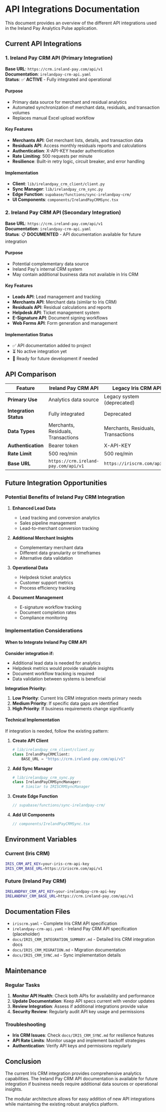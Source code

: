 # API Integrations Documentation

This document provides an overview of the different API integrations used in the Ireland Pay Analytics Pulse application.

## Current API Integrations

### 1. Ireland Pay CRM API (Primary Integration)

**Base URL**: `https://crm.ireland-pay.com/api/v1`  
**Documentation**: `irelandpay-crm-api.yaml`  
**Status**: ✅ **ACTIVE** - Fully integrated and operational

#### Purpose
- Primary data source for merchant and residual analytics
- Automated synchronization of merchant data, residuals, and transaction volumes
- Replaces manual Excel upload workflow

#### Key Features
- **Merchants API**: Get merchant lists, details, and transaction data
- **Residuals API**: Access monthly residuals reports and calculations
- **Authentication**: X-API-KEY header authentication
- **Rate Limiting**: 500 requests per minute
- **Resilience**: Built-in retry logic, circuit breaker, and error handling

#### Implementation
- **Client**: `lib/irelandpay_crm_client/client.py`
- **Sync Manager**: `lib/irelandpay_crm_sync.py`
- **Edge Function**: `supabase/functions/sync-irelandpay-crm/`
- **UI Components**: `components/IrelandPayCRMSync.tsx`

### 2. Ireland Pay CRM API (Secondary Integration)

**Base URL**: `https://crm.ireland-pay.com/api/v1`  
**Documentation**: `irelandpay-crm-api.yaml`  
**Status**: 📋 **DOCUMENTED** - API documentation available for future integration

#### Purpose
- Potential complementary data source
- Ireland Pay's internal CRM system
- May contain additional business data not available in Iris CRM

#### Key Features
- **Leads API**: Lead management and tracking
- **Merchants API**: Merchant data (similar to Iris CRM)
- **Residuals API**: Residual calculations and reports
- **Helpdesk API**: Ticket management system
- **E-Signature API**: Document signing workflows
- **Web Forms API**: Form generation and management

#### Implementation Status
- ✅ API documentation added to project
- ⏳ No active integration yet
- 🔄 Ready for future development if needed

## API Comparison

| Feature | Ireland Pay CRM API | Legacy Iris CRM API |
|---------|---------------------|-------------------|
| **Primary Use** | Analytics data source | Legacy system (deprecated) |
| **Integration Status** | Fully integrated | Deprecated |
| **Data Types** | Merchants, Residuals, Transactions | Merchants, Residuals, Transactions |
| **Authentication** | Bearer token | X-API-KEY |
| **Rate Limit** | 500 req/min | 500 req/min |
| **Base URL** | `https://crm.ireland-pay.com/api/v1` | `https://iriscrm.com/api/v1` |

## Future Integration Opportunities

### Potential Benefits of Ireland Pay CRM Integration

1. **Enhanced Lead Data**
   - Lead tracking and conversion analytics
   - Sales pipeline management
   - Lead-to-merchant conversion tracking

2. **Additional Merchant Insights**
   - Complementary merchant data
   - Different data granularity or timeframes
   - Alternative data validation

3. **Operational Data**
   - Helpdesk ticket analytics
   - Customer support metrics
   - Process efficiency tracking

4. **Document Management**
   - E-signature workflow tracking
   - Document completion rates
   - Compliance monitoring

### Implementation Considerations

#### When to Integrate Ireland Pay CRM API

**Consider integration if:**
- Additional lead data is needed for analytics
- Helpdesk metrics would provide valuable insights
- Document workflow tracking is required
- Data validation between systems is beneficial

**Integration Priority:**
1. **Low Priority**: Current Iris CRM integration meets primary needs
2. **Medium Priority**: If specific data gaps are identified
3. **High Priority**: If business requirements change significantly

#### Technical Implementation

If integration is needed, follow the existing pattern:

1. **Create API Client**
   ```python
   # lib/irelandpay_crm_client/client.py
   class IrelandPayCRMClient:
       BASE_URL = "https://crm.ireland-pay.com/api/v1"
   ```

2. **Add Sync Manager**
   ```python
   # lib/irelandpay_crm_sync.py
   class IrelandPayCRMSyncManager:
       # Similar to IRISCRMSyncManager
   ```

3. **Create Edge Function**
   ```typescript
   // supabase/functions/sync-irelandpay-crm/
   ```

4. **Add UI Components**
   ```typescript
   // components/IrelandPayCRMSync.tsx
   ```

## Environment Variables

### Current (Iris CRM)
```bash
IRIS_CRM_API_KEY=your-iris-crm-api-key
IRIS_CRM_BASE_URL=https://iriscrm.com/api/v1
```

### Future (Ireland Pay CRM)
```bash
IRELANDPAY_CRM_API_KEY=your-irelandpay-crm-api-key
IRELANDPAY_CRM_BASE_URL=https://crm.ireland-pay.com/api/v1
```

## Documentation Files

- `iriscrm.yaml` - Complete Iris CRM API specification
- `irelandpay-crm-api.yaml` - Ireland Pay CRM API specification (placeholder)
- `docs/IRIS_CRM_INTEGRATION_SUMMARY.md` - Detailed Iris CRM integration docs
- `docs/IRIS_CRM_MIGRATION.md` - Migration documentation
- `docs/IRIS_CRM_SYNC.md` - Sync implementation details

## Maintenance

### Regular Tasks
1. **Monitor API Health**: Check both APIs for availability and performance
2. **Update Documentation**: Keep API specs current with vendor updates
3. **Review Integration**: Assess if additional integrations provide value
4. **Security Review**: Regularly audit API key usage and permissions

### Troubleshooting
- **Iris CRM Issues**: Check `docs/IRIS_CRM_SYNC.md` for resilience features
- **API Rate Limits**: Monitor usage and implement backoff strategies
- **Authentication**: Verify API keys and permissions regularly

## Conclusion

The current Iris CRM integration provides comprehensive analytics capabilities. The Ireland Pay CRM API documentation is available for future integration if business needs require additional data sources or operational insights.

The modular architecture allows for easy addition of new API integrations while maintaining the existing robust analytics platform. 
